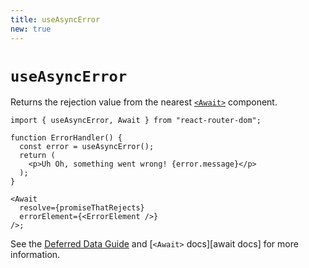```yaml
---
title: useAsyncError
new: true
---
```


# `useAsyncError`

Returns the rejection value from the nearest [`<Await>`][await] component.

```tsx [4,12]
import { useAsyncError, Await } from "react-router-dom";

function ErrorHandler() {
  const error = useAsyncError();
  return (
    <p>Uh Oh, something went wrong! {error.message}</p>
  );
}

<Await
  resolve={promiseThatRejects}
  errorElement={<ErrorElement />}
/>;
```

See the [Deferred Data Guide][deferred] and [`<Await>` docs][await docs] for more information.

[await]: ../components/await
[deferred]: ../guides/deferred
